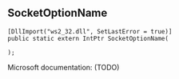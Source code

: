 ## SocketOptionName

```
[DllImport("ws2_32.dll", SetLastError = true)]
public static extern IntPtr SocketOptionName(
   
);
```

Microsoft documentation: (TODO)
